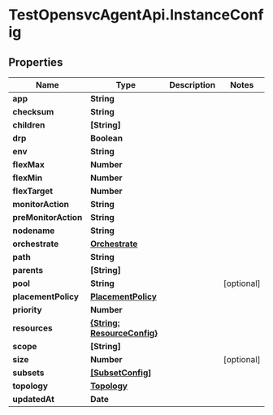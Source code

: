 # TestOpensvcAgentApi.InstanceConfig

## Properties

Name | Type | Description | Notes
------------ | ------------- | ------------- | -------------
**app** | **String** |  | 
**checksum** | **String** |  | 
**children** | **[String]** |  | 
**drp** | **Boolean** |  | 
**env** | **String** |  | 
**flexMax** | **Number** |  | 
**flexMin** | **Number** |  | 
**flexTarget** | **Number** |  | 
**monitorAction** | **String** |  | 
**preMonitorAction** | **String** |  | 
**nodename** | **String** |  | 
**orchestrate** | [**Orchestrate**](Orchestrate.md) |  | 
**path** | **String** |  | 
**parents** | **[String]** |  | 
**pool** | **String** |  | [optional] 
**placementPolicy** | [**PlacementPolicy**](PlacementPolicy.md) |  | 
**priority** | **Number** |  | 
**resources** | [**{String: ResourceConfig}**](ResourceConfig.md) |  | 
**scope** | **[String]** |  | 
**size** | **Number** |  | [optional] 
**subsets** | [**[SubsetConfig]**](SubsetConfig.md) |  | 
**topology** | [**Topology**](Topology.md) |  | 
**updatedAt** | **Date** |  | 


